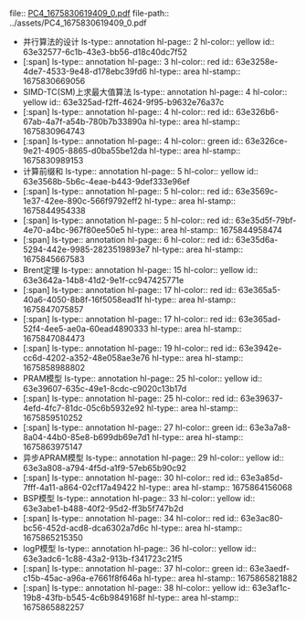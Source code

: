 file:: [PC4_1675830619409_0.pdf](../assets/PC4_1675830619409_0.pdf)
file-path:: ../assets/PC4_1675830619409_0.pdf

- 并行算法的设计
  ls-type:: annotation
  hl-page:: 2
  hl-color:: yellow
  id:: 63e32577-6c1b-43e3-bb56-d18c40dc7f52
- [:span]
  ls-type:: annotation
  hl-page:: 3
  hl-color:: red
  id:: 63e3258e-4de7-4533-9e48-d178ebc39fd6
  hl-type:: area
  hl-stamp:: 1675830669056
- SIMD-TC(SM)上求最大值算法
  ls-type:: annotation
  hl-page:: 4
  hl-color:: yellow
  id:: 63e325ad-f2ff-4624-9f95-b9632e76a37c
- [:span]
  ls-type:: annotation
  hl-page:: 4
  hl-color:: red
  id:: 63e326b6-67ab-4a7f-a54b-780b7b33890a
  hl-type:: area
  hl-stamp:: 1675830964743
- [:span]
  ls-type:: annotation
  hl-page:: 4
  hl-color:: green
  id:: 63e326ce-9e21-4905-8865-d0ba55be12da
  hl-type:: area
  hl-stamp:: 1675830989153
- 计算前缀和
  ls-type:: annotation
  hl-page:: 5
  hl-color:: yellow
  id:: 63e3568b-5b6c-4eae-b443-9def333e96ef
- [:span]
  ls-type:: annotation
  hl-page:: 5
  hl-color:: red
  id:: 63e3569c-1e37-42ee-890c-566f9792eff2
  hl-type:: area
  hl-stamp:: 1675844954338
- [:span]
  ls-type:: annotation
  hl-page:: 5
  hl-color:: red
  id:: 63e35d5f-79bf-4e70-a4bc-967f80ee50e5
  hl-type:: area
  hl-stamp:: 1675844958474
- [:span]
  ls-type:: annotation
  hl-page:: 6
  hl-color:: red
  id:: 63e35d6a-5294-442e-9985-2823519893e7
  hl-type:: area
  hl-stamp:: 1675845667583
- Brent定理
  ls-type:: annotation
  hl-page:: 15
  hl-color:: yellow
  id:: 63e3642a-14b8-41d2-9e1f-cc947425771e
- [:span]
  ls-type:: annotation
  hl-page:: 17
  hl-color:: red
  id:: 63e365a5-40a6-4050-8b8f-16f5058ead1f
  hl-type:: area
  hl-stamp:: 1675847075857
- [:span]
  ls-type:: annotation
  hl-page:: 17
  hl-color:: red
  id:: 63e365ad-52f4-4ee5-ae0a-60ead4890333
  hl-type:: area
  hl-stamp:: 1675847084473
- [:span]
  ls-type:: annotation
  hl-page:: 19
  hl-color:: red
  id:: 63e3942e-cc6d-4202-a352-48e058ae3e76
  hl-type:: area
  hl-stamp:: 1675858988802
- PRAM模型
  ls-type:: annotation
  hl-page:: 25
  hl-color:: yellow
  id:: 63e39607-635c-49e1-8cdc-c9020c13b17d
- [:span]
  ls-type:: annotation
  hl-page:: 25
  hl-color:: red
  id:: 63e39637-4efd-4fc7-81dc-05c6b5932e92
  hl-type:: area
  hl-stamp:: 1675859510252
- [:span]
  ls-type:: annotation
  hl-page:: 27
  hl-color:: green
  id:: 63e3a7a8-8a04-44b0-85e8-b699db69e7d1
  hl-type:: area
  hl-stamp:: 1675863975147
- 异步APRAM模型
  ls-type:: annotation
  hl-page:: 29
  hl-color:: yellow
  id:: 63e3a808-a794-4f5d-a1f9-57eb65b90c92
- [:span]
  ls-type:: annotation
  hl-page:: 30
  hl-color:: red
  id:: 63e3a85d-7fff-4a11-a864-02cf17a49422
  hl-type:: area
  hl-stamp:: 1675864156068
- BSP模型
  ls-type:: annotation
  hl-page:: 33
  hl-color:: yellow
  id:: 63e3abe1-b488-40f2-95d2-ff3b5f747b2d
- [:span]
  ls-type:: annotation
  hl-page:: 34
  hl-color:: red
  id:: 63e3ac80-bc56-452d-acd8-dca6302a7d6c
  hl-type:: area
  hl-stamp:: 1675865215350
- logP模型
  ls-type:: annotation
  hl-page:: 36
  hl-color:: yellow
  id:: 63e3adc6-1c88-43a2-913b-f341723c21f5
- [:span]
  ls-type:: annotation
  hl-page:: 37
  hl-color:: green
  id:: 63e3aedf-c15b-45ac-a96a-e7661f8f646a
  hl-type:: area
  hl-stamp:: 1675865821882
- [:span]
  ls-type:: annotation
  hl-page:: 38
  hl-color:: yellow
  id:: 63e3af1c-19b8-43fb-b545-4c6b9849168f
  hl-type:: area
  hl-stamp:: 1675865882257